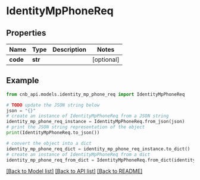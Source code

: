 # IdentityMpPhoneReq


## Properties

Name | Type | Description | Notes
------------ | ------------- | ------------- | -------------
**code** | **str** |  | [optional] 

## Example

```python
from cnb_api.models.identity_mp_phone_req import IdentityMpPhoneReq

# TODO update the JSON string below
json = "{}"
# create an instance of IdentityMpPhoneReq from a JSON string
identity_mp_phone_req_instance = IdentityMpPhoneReq.from_json(json)
# print the JSON string representation of the object
print(IdentityMpPhoneReq.to_json())

# convert the object into a dict
identity_mp_phone_req_dict = identity_mp_phone_req_instance.to_dict()
# create an instance of IdentityMpPhoneReq from a dict
identity_mp_phone_req_from_dict = IdentityMpPhoneReq.from_dict(identity_mp_phone_req_dict)
```
[[Back to Model list]](../README.md#documentation-for-models) [[Back to API list]](../README.md#documentation-for-api-endpoints) [[Back to README]](../README.md)


